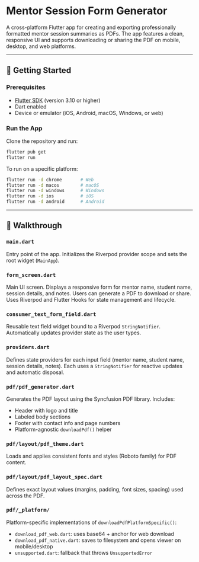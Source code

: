 # Mentor Session Form Generator

A cross-platform Flutter app for creating and exporting professionally formatted mentor session summaries as PDFs. The app features a clean, responsive UI and supports downloading or sharing the PDF on mobile, desktop, and web platforms.

---

## 🚀 Getting Started

### Prerequisites

-   [Flutter SDK](https://flutter.dev/docs/get-started/install) (version 3.10 or higher)
-   Dart enabled
-   Device or emulator (iOS, Android, macOS, Windows, or web)

### Run the App

Clone the repository and run:

```bash
flutter pub get
flutter run
```

To run on a specific platform:

```bash
flutter run -d chrome       # Web
flutter run -d macos        # macOS
flutter run -d windows      # Windows
flutter run -d ios          # iOS
flutter run -d android      # Android
```

---

## 🧠 Walkthrough

### `main.dart`

Entry point of the app. Initializes the Riverpod provider scope and sets the root widget (`MainApp`).

### `form_screen.dart`

Main UI screen. Displays a responsive form for mentor name, student name, session details, and notes. Users can generate a PDF to download or share. Uses Riverpod and Flutter Hooks for state management and lifecycle.

### `consumer_text_form_field.dart`

Reusable text field widget bound to a Riverpod `StringNotifier`. Automatically updates provider state as the user types.

### `providers.dart`

Defines state providers for each input field (mentor name, student name, session details, notes). Each uses a `StringNotifier` for reactive updates and automatic disposal.

### `pdf/pdf_generator.dart`

Generates the PDF layout using the Syncfusion PDF library. Includes:

-   Header with logo and title
-   Labeled body sections
-   Footer with contact info and page numbers
-   Platform-agnostic `downloadPdf()` helper

### `pdf/layout/pdf_theme.dart`

Loads and applies consistent fonts and styles (Roboto family) for PDF content.

### `pdf/layout/pdf_layout_spec.dart`

Defines exact layout values (margins, padding, font sizes, spacing) used across the PDF.

### `pdf/_platform/`

Platform-specific implementations of `downloadPdfPlatformSpecific()`:

-   `download_pdf_web.dart`: uses base64 + anchor for web download
-   `download_pdf_native.dart`: saves to filesystem and opens viewer on mobile/desktop
-   `unsupported.dart`: fallback that throws `UnsupportedError`
